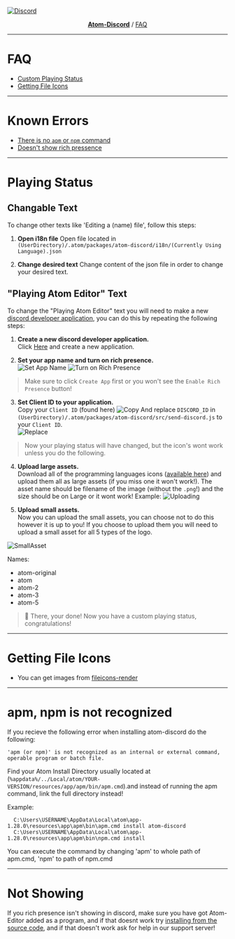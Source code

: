 [![Discord](https://s33.postimg.cc/savzs5uhb/atom-banner.png)](http://discord.gg/zfEs3K6)

<p align="center">
  <b><a href="https://github.com/HelloWorld017/atom-discord">Atom-Discord</a></b> / <a href="https://github.com/HelloWorld017/atom-discord/blob/master/faq.md">FAQ</a>
</p>

---

# FAQ

* [Custom Playing Status](#playing-status)  
* [Getting File Icons](#getting-file-icons)

---

# Known Errors

* [There is no `apm` or `npm` command](#apm-npm-is-not-recognized)
* [Doesn't show rich pressence](#not-showing)


----

# Playing Status
## Changable Text
To change other texts like 'Editing a (name) file', follow this steps:

1. **Open i18n file**
Open file located in `(UserDirectory)/.atom/packages/atom-discord/i18n/(Currently Using Language).json`

2. **Change desired text**
Change content of the json file in order to change your desired text.

## "Playing Atom Editor" Text
To change the "Playing Atom Editor" text you will need to make a new [discord developer application](https://discordapp.com/developers/applications/me/create), you can do this by repeating the following steps:


1. **Create a new discord developer application.**  
Click [Here](https://discordapp.com/developers/applications/me) and create a new application.

2. **Set your app name and turn on rich presence.**  
![Set App Name](https://i.imgur.com/2iSR7Q3.png)
![Turn on Rich Presence](https://i.imgur.com/GydIB7q.png)
> Make sure to click `Create App` first or you won't see the `Enable Rich Presence` button! 

3. **Set Client ID to your application.**   
Copy your `Client ID` (found here)
![Copy](https://i.imgur.com/vVw7XjC.png) 
And replace `DISCORD_ID` in `(UserDirectory)/.atom/packages/atom-discord/src/send-discord.js` to your `Client ID`.  
![Replace](https://i.imgur.com/6mUbGWd.png)

> Now your playing status will have changed, but the icon's wont work unless you do the following.

4. **Upload large assets.**   
Download all of the programming languages icons ([available here](https://github.com/HelloWorld017/fileicons-render/tree/master/icons)) and upload them all as large assets (if you miss one it won't work!). The asset name should be filename of the image (without the `.png`!) and the size should be on Large or it wont work!
Example:
![Uploading](https://i.imgur.com/Jqw3Jqu.png)   

5. **Upload small assets.**  
Now you can upload the small assets, you can choose not to do this however it is up to you!
If you choose to upload them you will need to upload a small asset for all 5 types of the logo.

![SmallAsset](https://i.imgur.com/iOToNbC.png)

Names:
* atom-original
* atom
* atom-2
* atom-3
* atom-5

> :tada: There, your done! Now you have a custom playing status, congratulations!

---

# Getting File Icons
* You can get images from [fileicons-render](https://github.com/HelloWorld017/fileicons-render)  

---

# apm, npm is not recognized
If you recieve the following error when installing atom-discord do the following:
```
'apm (or npm)' is not recognized as an internal or external command,
operable program or batch file.
```

Find your Atom Install Directory usually located at (`%appdata%/../Local/atom/YOUR-VERSION/resources/app/apm/bin/apm.cmd`).and instead of running the apm command, link the full directory instead!

Example:
```
  C:\Users\USERNAME\AppData\Local\atom\app-1.28.0\resources\app\apm\bin\apm.cmd install atom-discord
  C:\Users\USERNAME\AppData\Local\atom\app-1.28.0\resources\app\apm\bin\npm.cmd install
```

You can execute the command by changing 'apm' to whole path of apm.cmd, 'npm' to path of npm.cmd

---

# Not Showing
If you rich presence isn't showing in discord, make sure you have got Atom-Editor added as a program, and if that doesnt work try [installing from the source code](#installing-from-source), and if that doesn't work ask for help in our support server!
